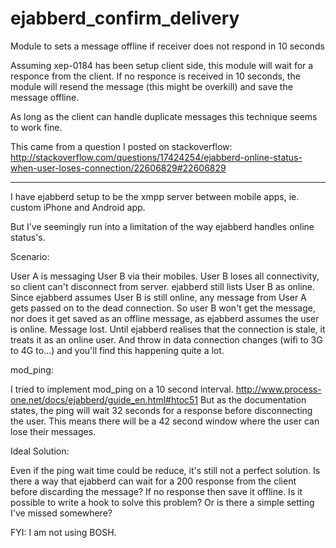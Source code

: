 ejabberd_confirm_delivery
=========================

Module to sets a message offline if receiver does not respond in 10 seconds

Assuming xep-0184 has been setup client side, this module will wait for a responce from the client. 
If no responce is received in 10 seconds, the module will resend the message (this might be overkill) 
and save the message offline.

As long as the client can handle duplicate messages this technique seems to work fine.

This came from a question I posted on stackoverflow:
http://stackoverflow.com/questions/17424254/ejabberd-online-status-when-user-loses-connection/22606829#22606829

--------------------------------------------------------------------

I have ejabberd setup to be the xmpp server between mobile apps, ie. custom iPhone and Android app.

But I've seemingly run into a limitation of the way ejabberd handles online status's.

Scenario:

User A is messaging User B via their mobiles.
User B loses all connectivity, so client can't disconnect from server.
ejabberd still lists User B as online.
Since ejabberd assumes User B is still online, any message from User A gets passed on to the dead connection.
So user B won't get the message, nor does it get saved as an offline message, as ejabberd assumes the user is online.
Message lost.
Until ejabberd realises that the connection is stale, it treats it as an online user.
And throw in data connection changes (wifi to 3G to 4G to...) and you'll find this happening quite a lot.

mod_ping:

I tried to implement mod_ping on a 10 second interval.
http://www.process-one.net/docs/ejabberd/guide_en.html#htoc51
But as the documentation states, the ping will wait 32 seconds for a response before disconnecting the user. 
This means there will be a 42 second window where the user can lose their messages.

Ideal Solution:

Even if the ping wait time could be reduce, it's still not a perfect solution. 
Is there a way that ejabberd can wait for a 200 response from the client before discarding the message? If no response then save it offline. 
Is it possible to write a hook to solve this problem? 
Or is there a simple setting I've missed somewhere?

FYI: I am not using BOSH.
